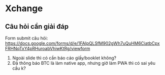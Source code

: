 # Xchange

## Câu hỏi cần giải đáp
Form submit câu hỏi: https://docs.google.com/forms/d/e/1FAIpQLSfM902gWh7uQuHM6CiatbCpxFRHNqTxY4pRHuroabVhiwKtRg/viewform

1. Ngoài slide thì có cần báo cáo giấy/booklet không?
2. Đã thông báo BTC là làm native app, nhưng giờ làm PWA thì có sai yêu cầu k?
